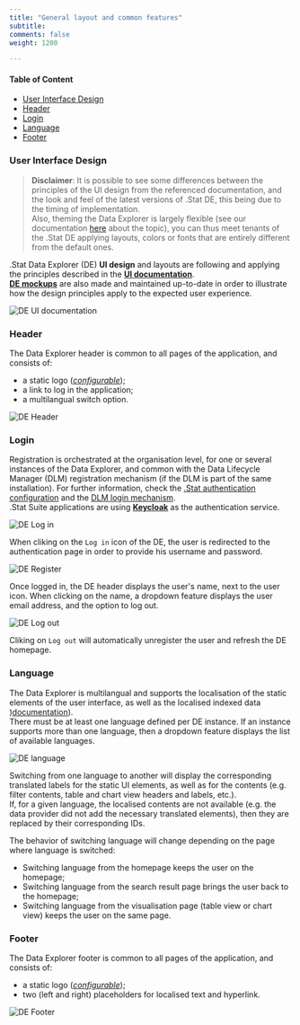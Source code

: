 ```yaml
---
title: "General layout and common features"
subtitle: 
comments: false
weight: 1200

---
```


#### Table of Content
- [User Interface Design](#user-interface-design)
- [Header](#header)
- [Login](#login)
- [Language](#language)
- [Footer](#footer)

### User Interface Design

>**Disclaimer**: It is possible to see some differences between the principles of the UI design from the referenced documentation, and the look and feel of the latest versions of .Stat DE, this being due to the timing of implementation.  
Also, theming the Data Explorer is largely flexible (see our documentation [here](https://sis-cc.gitlab.io/dotstatsuite-documentation/configurations/de-customisation/) about the topic), you can thus meet tenants of the .Stat DE applying layouts, colors or fonts that are entirely different from the default ones.  

.Stat Data Explorer (DE) **UI design** and layouts are following and applying the principles described in the **[UI documentation](https://cis-itn-oecd.github.io/Design-artefacts/demo/ui-documentation/index.html)**.  
**[DE mockups](https://cis-itn-oecd.github.io/Design-artefacts/demo/de-material/index.html)** are also made and maintained up-to-date in order to illustrate how the design principles apply to the expected user experience.

![DE UI documentation](/images/de-ui-doc.png)

### Header
The Data Explorer header is common to all pages of the application, and consists of:
* a static logo ([*configurable*](https://sis-cc.gitlab.io/dotstatsuite-documentation/configurations/de-customisation/#site-title-and-logo));
* a link to log in the application;
* a multilangual switch option.

![DE Header](/images/de-header.png)

### Login
Registration is orchestrated at the organisation level, for one or several instances of the Data Explorer, and common with the Data Lifecycle Manager (DLM) registration mechanism (if the DLM is part of the same installation). For further information, check the [.Stat authentication configuration](https://sis-cc.gitlab.io/dotstatsuite-documentation/configurations/authentication/) and the [DLM login mechanism](https://sis-cc.gitlab.io/dotstatsuite-documentation/using-dlm/log-in-dlm/).  
.Stat Suite applications are using **[Keycloak](https://www.keycloak.org/)** as the authentication service.  

![DE Log in](/images/de-login-1.png)

When cliking on the `Log in` icon of the DE, the user is redirected to the authentication page in order to provide his username and password.  

![DE Register](/images/de-login-2.png)

Once logged in, the DE header displays the user's name, next to the user icon. When clicking on the name, a dropdown feature displays the user email address, and the option to log out.  

![DE Log out](/images/de-login-3.png)

Cliking on `Log out` will automatically unregister the user and refresh the DE homepage.

### Language
The Data Explorer is multilangual and supports the localisation of the static elements of the user interface, as well as the localised indexed data )[documentation](https://sis-cc.gitlab.io/dotstatsuite-documentation/using-de/searching-data/indexing-data/)).  
There must be at least one language defined per DE instance. If an instance supports more than one language, then a dropdown feature displays the list of available languages.

![DE language](/images/de-language.png)

Switching from one language to another will display the corresponding translated labels for the static UI elements, as well as for the contents (e.g. filter contents, table and chart view headers and labels, etc.).   
If, for a given language, the localised contents are not available (e.g. the data provider did not add the necessary translated elements), then they are replaced by their corresponding IDs.  

The behavior of switching language will change depending on the page where language is switched:
* Switching language from the homepage keeps the user on the homepage;
* Switching language from the search result page brings the user back to the homepage;
* Switching language from the visualisation page (table view or chart view) keeps the user on the same page.

### Footer
The Data Explorer footer is common to all pages of the application, and consists of:
* a static logo ([*configurable*](https://sis-cc.gitlab.io/dotstatsuite-documentation/configurations/de-customisation/#site-title-and-logo));
* two (left and right) placeholders for localised text and hyperlink.

![DE Footer](/images/de-footer.png)


